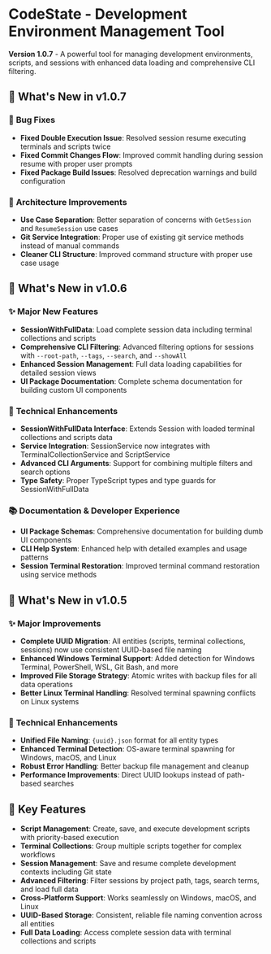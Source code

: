 # CodeState - Development Environment Management Tool

**Version 1.0.7** - A powerful tool for managing development environments, scripts, and sessions with enhanced data loading and comprehensive CLI filtering.

## 🚀 What's New in v1.0.7

### 🐛 **Bug Fixes**
- **Fixed Double Execution Issue**: Resolved session resume executing terminals and scripts twice
- **Fixed Commit Changes Flow**: Improved commit handling during session resume with proper user prompts
- **Fixed Package Build Issues**: Resolved deprecation warnings and build configuration

### 🔧 **Architecture Improvements**
- **Use Case Separation**: Better separation of concerns with `GetSession` and `ResumeSession` use cases
- **Git Service Integration**: Proper use of existing git service methods instead of manual commands
- **Cleaner CLI Structure**: Improved command structure with proper use case usage

## 🚀 What's New in v1.0.6

### ✨ **Major New Features**
- **SessionWithFullData**: Load complete session data including terminal collections and scripts
- **Comprehensive CLI Filtering**: Advanced filtering options for sessions with `--root-path`, `--tags`, `--search`, and `--showAll`
- **Enhanced Session Management**: Full data loading capabilities for detailed session views
- **UI Package Documentation**: Complete schema documentation for building custom UI components

### 🔧 **Technical Enhancements**
- **SessionWithFullData Interface**: Extends Session with loaded terminal collections and scripts data
- **Service Integration**: SessionService now integrates with TerminalCollectionService and ScriptService
- **Advanced CLI Arguments**: Support for combining multiple filters and search options
- **Type Safety**: Proper TypeScript types and type guards for SessionWithFullData

### 📚 **Documentation & Developer Experience**
- **UI Package Schemas**: Comprehensive documentation for building dumb UI components
- **CLI Help System**: Enhanced help with detailed examples and usage patterns
- **Session Terminal Restoration**: Improved terminal command restoration using service methods

## 🚀 What's New in v1.0.5

### ✨ **Major Improvements**
- **Complete UUID Migration**: All entities (scripts, terminal collections, sessions) now use consistent UUID-based file naming
- **Enhanced Windows Terminal Support**: Added detection for Windows Terminal, PowerShell, WSL, Git Bash, and more
- **Improved File Storage Strategy**: Atomic writes with backup files for all data operations
- **Better Linux Terminal Handling**: Resolved terminal spawning conflicts on Linux systems

### 🔧 **Technical Enhancements**
- **Unified File Naming**: `{uuid}.json` format for all entity types
- **Enhanced Terminal Detection**: OS-aware terminal spawning for Windows, macOS, and Linux
- **Robust Error Handling**: Better backup file management and cleanup
- **Performance Improvements**: Direct UUID lookups instead of path-based searches

## 🌟 Key Features

- **Script Management**: Create, save, and execute development scripts with priority-based execution
- **Terminal Collections**: Group multiple scripts together for complex workflows
- **Session Management**: Save and resume complete development contexts including Git state
- **Advanced Filtering**: Filter sessions by project path, tags, search terms, and load full data
- **Cross-Platform Support**: Works seamlessly on Windows, macOS, and Linux
- **UUID-Based Storage**: Consistent, reliable file naming convention across all entities
- **Full Data Loading**: Access complete session data with terminal collections and scripts 
